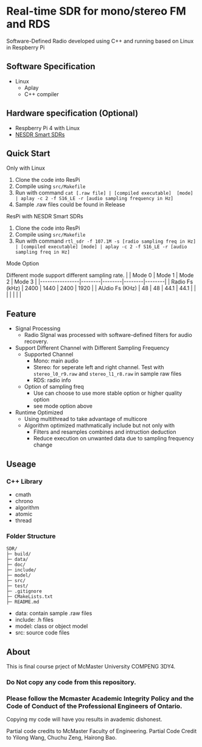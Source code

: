 # Real-time SDR for mono/stereo FM and RDS
Software-Defined Radio developed using C++ and running based on Linux in Respberry Pi

## Software Specification
- Linux
  - Aplay
  - C++ compiler

## Hardware specification (Optional)
- Respberry Pi 4 with Linux
- [NESDR Smart SDRs](https://www.nooelec.com/store/sdr/sdr-receivers/smart.html)


## Quick Start
Only with Linux
1. Clone the code into ResPi
2. Compile using `src/Makefile`
3. Run with command `cat [.raw file] | [compiled executable]  [mode] | aplay -c 2 -f S16_LE -r [audio sampling frequency in Hz]`
4. Sample .raw files could be found in Release

ResPi with NESDR Smart SDRs
1. Clone the code into ResPi
2. Compile using `src/Makefile`
3. Run with command `rtl_sdr -f 107.1M -s [radio sampling freq in Hz] | [compiled executable] [mode] | aplay -c 2 -f S16_LE -r [audio sampling freq in Hz]`

Mode Option

Different mode support different sampling rate.
|                | Mode 0 | Mode 1 | Mode 2 | Mode 3 |
|----------------|--------|--------|--------|--------|
| Radio Fs (kHz) | 2400   | 1440   | 2400   | 1920   |
| AUdio Fs (KHz) | 48     | 48     | 44.1   | 44.1   |
|                |        |        |        |        |


## Feature
- Signal Processing
    - Radio SIgnal was processed with software-defined filters for audio recovery.
- Support Different Channel with Different Sampling Frequency 
    - Supported Channel
      - Mono: main audio
      - Stereo: for seperate left and right channel. Test with `stereo_l0_r9.raw` and `stereo_l1_r8.raw` in sample raw files
      - RDS: radio info
    - Option of sampling freq
      - Use can choose to use more stable option or higher quality option
      - see mode option above
- Runtime Optimized
    - Using multithread to take advantage of multicore
    - Algorithm optimized mathmatically include but not only with
      - Filters and resamples combines and intruction deduction
      - Reduce execution on unwanted data due to sampling frequency change

## Useage
### C++ Library
- cmath
- chrono
- algorithm
- atomic
- thread

### Folder Structure
```
SDR/
├─ build/
├─ data/
├─ doc/
├─ include/
├─ model/
├─ src/
├─ test/
├─ .gitignore
├─ CMakeLists.txt
├─ README.md
```
- data: contain sample .raw files
- include: .h files
- model: class or object model
- src: source code files

## About
This is final course prject of McMaster University COMPENG 3DY4.
### **Do Not** copy any code from this repository.
### Please follow the Mcmaster Academic Integrity Policy and the Code of Conduct of the Professional Engineers of Ontario.
Copying my code will have you results in avademic dishonest. 

Partial code credits to McMaster Faculty of Engineering. 
Partial Code Credit to Yilong Wang, Chuchu Zeng, Hairong Bao.